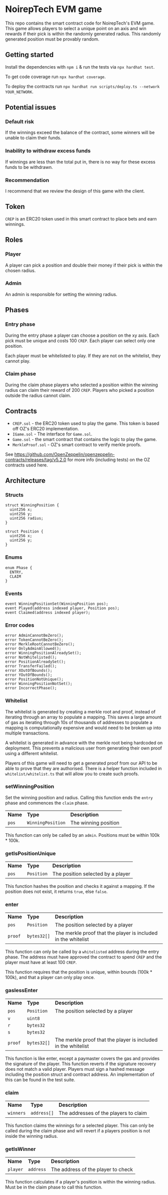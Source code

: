 # NoirepTech EVM game

This repo contains the smart contract code for NoirepTech's EVM game. This game allows players to select a unique point on an axis and win rewards if their pick is within the randomly generated radius. This randomly generated position must be provably random.

## Getting started

Install the dependencies with `npm i` & run the tests via `npx hardhat test`.

To get code coverage run `npx hardhat coverage`.

To deploy the contracts run `npx hardhat run scripts/deploy.ts --network YOUR_NETWORK`.

## Potential issues

### Default risk

If the winnings exceed the balance of the contract, some winners will be unable to claim their funds.

### Inability to withdraw excess funds

If winnings are less than the total put in, there is no way for these excess funds to be withdrawn.

### Recommendation

I recommend that we review the design of this game with the client.

## Token

`CREP` is an ERC20 token used in this smart contract to place bets and earn winnings.

## Roles

### Player

A player can pick a position and double their money if their pick is within the chosen radius.

### Admin

An admin is responsible for setting the winning radius.

## Phases

### Entry phase

During the entry phase a player can choose a position on the xy axis. Each pick must be unique and costs 100 `CREP`. Each player can select only one position.

Each player must be whitelisted to play. If they are not on the whitelist, they cannot play.

### Claim phase

During the claim phase players who selected a position within the winning radius can claim their reward of 200 `CREP`. Players who picked a position outside the radius cannot claim.

## Contracts

- `CREP.sol` - the ERC20 token used to play the game. This token is based off OZ's ERC20 implementation.
- `IGame.sol` - The interface for `Game.sol`.
- `Game.sol` - the smart contract that contains the logic to play the game.
- `MerkleProof.sol` - OZ's smart contract to verify merkle proofs.

See https://github.com/OpenZeppelin/openzeppelin-contracts/releases/tag/v5.2.0 for more info (including tests) on the OZ contracts used here.

## Architecture

### Structs

```solidity
struct WinningPosition {
  uint256 x;
  uint256 y;
  uint256 radius;
}
```

```solidity
struct Position {
  uint256 x;
  uint256 y;
}
```

### Enums

```solidity
enum Phase {
  ENTRY,
  CLAIM
}
```

### Events

```solidity
event WinningPositionSet(WinningPosition pos);
event Played(address indexed player, Position pos);
event Claimed(address indexed player);
```

### Error codes

```solidity
error AdminCannotBeZero();
error TokenCannotBeZero();
error MerkleRootCannotBeZero();
error OnlyAdminAllowed();
error WinningPositionAlreadySet();
error NotWhitelisted();
error PositionAlreadySet();
error TransferFailed();
error XOutOfBounds();
error YOutOfBounds();
error PositionNotUnique();
error WinningPositionNotSet();
error IncorrectPhase();
```

### Whitelist

The whitelist is generated by creating a merkle root and proof, instead of iterating through an array to populate a mapping. This saves a large amount of gas as iterating through 10s of thousands of addresses to populate a mapping is computationally expensive and would need to be broken up into multiple transactions.

A whitelist is generated in advance with the merkle root being hardcoded on deployment. This prevents a malicious user from generating their own proof using a different whitelist.

Players of this game will need to get a generated proof from our API to be able to prove that they are authorised. There is a helper function included in `whitelist/whitelist.ts` that will allow you to create such proofs.

### setWinningPosition

Set the winning position and radius. Calling this function ends the `entry` phase and commences the `claim` phase.

<table>
  <tr>
   <td><strong>Name</strong>
   </td>
   <td><strong>Type</strong>
   </td>
   <td><strong>Description</strong>
   </td>
  </tr>
  <tr>
   <td><code>pos</code>
   </td>
   <td><code>WinningPosition</code>
   </td>
   <td>The winning position 
   </td>
  </tr>
</table>

This function can only be called by an `admin`. Positions must be within 100k \* 100k.

### getIsPositionUnique

<table>
  <tr>
   <td><strong>Name</strong>
   </td>
   <td><strong>Type</strong>
   </td>
   <td><strong>Description</strong>
   </td>
  </tr>
  <tr>
   <td><code>pos</code>
   </td>
   <td><code>Position</code>
   </td>
   <td>The position selected by a player
   </td>
  </tr>
</table>

This function hashes the position and checks it against a mapping. If the position does not exist, it returns `true`, else `false`.

### enter

<table>
  <tr>
   <td><strong>Name</strong>
   </td>
   <td><strong>Type</strong>
   </td>
   <td><strong>Description</strong>
   </td>
  </tr>
  <tr>
   <td><code>pos</code>
   </td>
   <td><code>Position</code>
   </td>
   <td>The position selected by a player
   </td>
  </tr>
<tr>
   <td><code>proof</code>
   </td>
   <td><code>bytes32[]</code>
   </td>
   <td>The merkle proof that the player is included in the whitelist
   </td>
  </tr>
</table>

This function can only be called by a `whitelisted` address during the entry phase. The address must have approved the contract to spend `CREP` and the player must have at least 100 `CREP`.

This function requires that the position is unique, within bounds (100k \* 100k), and that a player can only play once.

### gaslessEnter

<table>
  <tr>
   <td><strong>Name</strong>
   </td>
   <td><strong>Type</strong>
   </td>
   <td><strong>Description</strong>
   </td>
  </tr>
  <tr>
   <td><code>pos</code>
   </td>
   <td><code>Position</code>
   </td>
   <td>The position selected by a player
   </td>
<tr>
<td><code>v</code>
    </td>
   <td><code>uint8</code>
   </td>
</tr>
    <tr>
<td><code>r</code>
    </td>
   <td><code>bytes32</code>
   </td>
</tr>
<tr>
<td><code>s</code>
    </td>
   <td><code>bytes32</code>
   </td>
</tr>

<tr>
   <td><code>proof</code>
   </td>
   <td><code>bytes32[]</code>
   </td>
   <td>The merkle proof that the player is included in the whitelist
   </td>
  </tr>
</table>

This function is like enter, except a paymaster covers the gas and provides the signature of the player. This function reverts if the signature recovery does not match a valid player. Players must sign a hashed message including the position struct and contract address. An implementation of this can be found in the test suite.

### claim

<table>
  <tr>
   <td><strong>Name</strong>
   </td>
   <td><strong>Type</strong>
   </td>
   <td><strong>Description</strong>
   </td>
  </tr>
  <tr>
   <td><code>winners</code>
   </td>
    <td><code>address[]</code>
    </td>
   <td>The addresses of the players to claim
   </td>
  </tr>
</table>

This function claims the winnings for a selected player. This can only be called during the claim phase and will revert if a players position is not inside the winning radius.

### getIsWinner

<table>
  <tr>
   <td><strong>Name</strong>
   </td>
   <td><strong>Type</strong>
   </td>
   <td><strong>Description</strong>
   </td>
  </tr>
  <tr>
   <td><code>player</code>
   </td>
    <td><code>address</code>
    </td>
   <td>The address of the player to check
   </td>
  </tr>
</table>

This function calculates if a player's position is within the winning radius. Must be in the claim phase to call this function.
